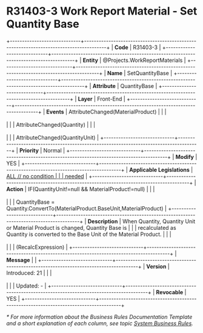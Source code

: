 ﻿---
erp.type: front-end-business-rule
erp.entity: Projects.WorkReportMaterials
---

# R31403-3 Work Report Material - Set Quantity Base
+-----------------------------+---------------------------------------------------------------------------------------+
| **Code**                    | R31403-3                                                                              |
+-----------------------------+---------------------------------------------------------------------------------------+
| **Entity**                  | @Projects.WorkReportMaterials                                                         |
+-----------------------------+---------------------------------------------------------------------------------------+
| **Name**                    | SetQuantityBase                                                                       |
+-----------------------------+---------------------------------------------------------------------------------------+
| **Attribute**               | QuantityBase                                                                          |
+-----------------------------+---------------------------------------------------------------------------------------+
| **Layer**                   | Front-End                                                                             |
+-----------------------------+---------------------------------------------------------------------------------------+
| **Events**                  | AttributeChanged(MaterialProduct)                                                     |
|                             | <br/><br/>                                                                            |
|                             | AttributeChanged(Quantity)                                                            |
|                             | <br/><br/>                                                                            |
|                             | AttributeChanged(QuantityUnit)                                                        |
+-----------------------------+---------------------------------------------------------------------------------------+
| **Priority**                | Normal                                                                                |
+-----------------------------+---------------------------------------------------------------------------------------+
| **Modify**                  | YES                                                                                   |
+-----------------------------+---------------------------------------------------------------------------------------+
| **Applicable Legislations** | [ALL // no condition                                                                  |
|                             | needed](xref:applicable-legislations)                                                 |
+-----------------------------+---------------------------------------------------------------------------------------+
| **Action**                  | IF(QuantityUnit!=null && MaterialProduct!=null)                                       |
|                             | <br/><br/>                                                                            |
|                             | QuantityBase = Quantity.ConvertTo(MaterialProduct.BaseUnit,MaterialProduct)           |
+-----------------------------+---------------------------------------------------------------------------------------+
| **Description**             | When Quantity, Quantity Unit or Material Product is changed, Quantity Base is         |
|                             | recalculated as Quantity is converted to the Base Unit of the Material Product.       |
|                             | <br/><br/>                                                                            |
|                             | (RecalcExpression)                                                                    |
+-----------------------------+---------------------------------------------------------------------------------------+
| **Message**                 |                                                                                       |
+-----------------------------+---------------------------------------------------------------------------------------+
| **Version**                 | Introduced: 21                                                                        |
|                             | <br/><br/>                                                                            |
|                             | Updated: -                                                                            |
+-----------------------------+---------------------------------------------------------------------------------------+
| **Revocable**               | YES                                                                                   |
+-----------------------------+---------------------------------------------------------------------------------------+

*\* For more information about the Business Rules Documentation Template and a short explanation of each column, see
topic [System Business Rules](../templates/template-description-system-business-rules.md).*

